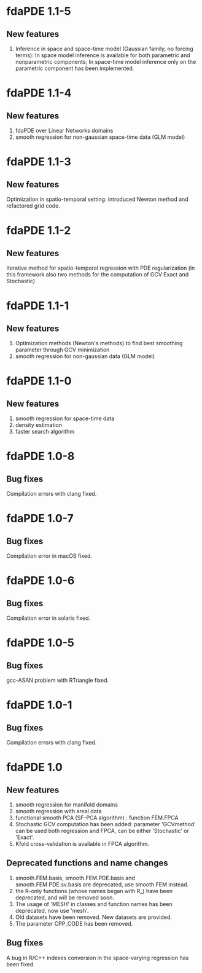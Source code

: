 
# fdaPDE 1.1-5

## New features

1) Inference in space and space-time model (Gaussian family, no forcing terms):
   In space model inference is available for both parametric and nonparametric components;
   In space-time model inference only on the parametric component has been implemented.

# fdaPDE 1.1-4

## New features

1) fdaPDE over Linear Networks domains
2) smooth regression for non-gaussian space-time data (GLM model)

# fdaPDE 1.1-3

## New features

Optimization in spatio-temporal setting: introduced Newton method and refactored grid code.

# fdaPDE 1.1-2

## New features

Iterative method for spatio-temporal regression with PDE regularization
(in this framework also two methods for the computation of GCV Exact and Stochastic)


# fdaPDE 1.1-1

## New features

1) Optimization methods (Newton's methods) to find best smoothing parameter through GCV minimization
2) smooth regression for non-gaussian data (GLM model)

# fdaPDE 1.1-0

## New features

1) smooth regression for space-time data
2) density estimation
3) faster search algorithm 

# fdaPDE 1.0-8

## Bug fixes
Compilation errors with clang fixed.

# fdaPDE 1.0-7

## Bug fixes
Compilation error in macOS fixed.

# fdaPDE 1.0-6

## Bug fixes
Compilation error in solaris fixed.


# fdaPDE 1.0-5

## Bug fixes
gcc-ASAN problem with RTriangle fixed.


# fdaPDE 1.0-1

## Bug fixes
Compilation errors with clang fixed.


# fdaPDE 1.0

## New features

1) smooth regression for manifold domains 
2) smooth regression with areal data 
3) functional smooth PCA (SF-PCA algorithm) : function FEM.FPCA
4) Stochastic GCV computation has been added: parameter 'GCVmethod' can be used both regression and FPCA, can be either 'Stochastic' or 'Exact'.
5) Kfold cross-validation is available in FPCA algorithm.

## Deprecated functions and name changes

1) smooth.FEM.basis, smooth.FEM.PDE.basis and smooth.FEM.PDE.sv.basis are deprecated, use smooth.FEM instead.
2) the R-only functions (whose names began with R_) have been deprecated, and will be removed soon.
2) The usage of 'MESH' in classes and function names has been deprecated, now use 'mesh'.
3) Old datasets have been removed. New datasets are provided.
4) The parameter CPP_CODE has been removed. 

## Bug fixes
A bug in R/C++ indexes conversion in the space-varying regression has been fixed.
